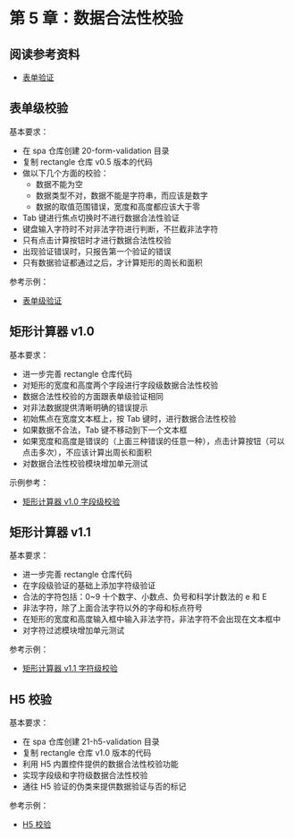 # 第 5 章：数据合法性校验

## 阅读参考资料

- [表单验证](https://developer.mozilla.org/zh-CN/docs/Learn/HTML/Forms/Data_form_validation)

## 表单级校验

基本要求：
- 在 spa 仓库创建 20-form-validation 目录
- 复制 rectangle 仓库 v0.5 版本的代码
- 做以下几个方面的校验：
  - 数据不能为空
  - 数据类型不对，数据不能是字符串，而应该是数字
  - 数据的取值范围错误，宽度和高度都应该大于零
- Tab 键进行焦点切换时不进行数据合法性验证
- 键盘输入字符时不对非法字符进行判断，不拦截非法字符
- 只有点击计算按钮时才进行数据合法性校验
- 出现验证错误时，只报告第一个验证的错误
- 只有数据验证都通过之后，才计算矩形的周长和面积

参考示例：
- [表单级验证](https://fe.wangding.co/02-validation/02-form-validation.html)

## 矩形计算器 v1.0

基本要求：
- 进一步完善 rectangle 仓库代码
- 对矩形的宽度和高度两个字段进行字段级数据合法性校验
- 数据合法性校验的方面跟表单级验证相同
- 对非法数据提供清晰明确的错误提示
- 初始焦点在宽度文本框上，按 Tab 键时，进行数据合法性校验
- 如果数据不合法，Tab 键不移动到下一个文本框
- 如果宽度和高度是错误的（上面三种错误的任意一种），点击计算按钮（可以点击多次），不应该计算出周长和面积
- 对数据合法性校验模块增加单元测试

示例参考：
- [矩形计算器 v1.0 字段级校验](https://github.com/wangding/rectangle/commit/e8acaf597de40fdb8ec3ca32ec0a7c965b9bee41?diff=split)

## 矩形计算器 v1.1

基本要求：
- 进一步完善 rectangle 仓库代码
- 在字段级验证的基础上添加字符级验证
- 合法的字符包括：0~9 十个数字、小数点、负号和科学计数法的 e 和 E
- 非法字符，除了上面合法字符以外的字母和标点符号
- 在矩形的宽度和高度输入框中输入非法字符，非法字符不会出现在文本框中
- 对字符过滤模块增加单元测试

参考示例：
- [矩形计算器 v1.1 字符级校验](https://wangding.github.io/rectangle/)


## H5 校验

基本要求：
- 在 spa 仓库创建 21-h5-validation 目录
- 复制 rectangle 仓库 v1.0 版本的代码
- 利用 H5 内置控件提供的数据合法性校验功能
- 实现字段级和字符级数据合法性校验
- 通往 H5 验证的伪类来提供数据验证与否的标记

参考示例：
- [H5 校验](https://fe.wangding.co/02-validation/03-h5-validation.html)
